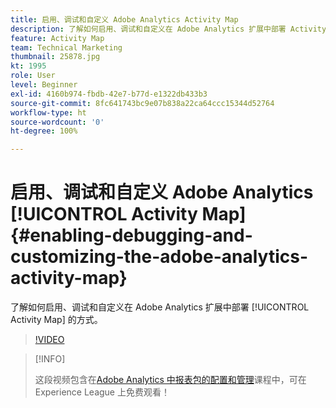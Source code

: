 ```yaml
---
title: 启用、调试和自定义 Adobe Analytics Activity Map
description: 了解如何启用、调试和自定义在 Adobe Analytics 扩展中部署 Activity Map 的方式。
feature: Activity Map
team: Technical Marketing
thumbnail: 25878.jpg
kt: 1995
role: User
level: Beginner
exl-id: 4160b974-fbdb-42e7-b77d-e1322db433b3
source-git-commit: 8fc641743bc9e07b838a22ca64ccc15344d52764
workflow-type: ht
source-wordcount: '0'
ht-degree: 100%

---
```


# 启用、调试和自定义 Adobe Analytics [!UICONTROL Activity Map] {#enabling-debugging-and-customizing-the-adobe-analytics-activity-map}

了解如何启用、调试和自定义在 Adobe Analytics 扩展中部署 [!UICONTROL Activity Map] 的方式。

>[!VIDEO](https://video.tv.adobe.com/v/25878?quality=12&learn=on)

>[!INFO]
>
> 这段视频包含在[Adobe Analytics 中报表包的配置和管理](https://experienceleague.adobe.com/?recommended=Analytics-A-1-2021.1.administration)课程中，可在 Experience League 上免费观看！